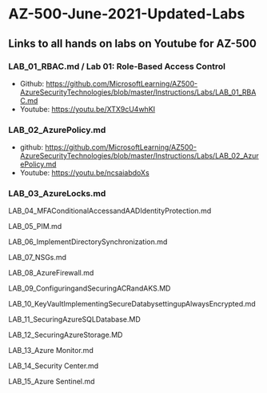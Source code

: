 # AZ-500-June-2021-Updated-Labs
## Links to all hands on labs on Youtube for AZ-500 


### LAB_01_RBAC.md / Lab 01: Role-Based Access Control
- Github: https://github.com/MicrosoftLearning/AZ500-AzureSecurityTechnologies/blob/master/Instructions/Labs/LAB_01_RBAC.md
- Youtube: https://youtu.be/XTX9cU4whKI


### LAB_02_AzurePolicy.md
- github: https://github.com/MicrosoftLearning/AZ500-AzureSecurityTechnologies/blob/master/Instructions/Labs/LAB_02_AzurePolicy.md
- Youtube: https://youtu.be/ncsaiabdoXs

### LAB_03_AzureLocks.md

LAB_04_MFAConditionalAccessandAADIdentityProtection.md

LAB_05_PIM.md

LAB_06_ImplementDirectorySynchronization.md

LAB_07_NSGs.md

LAB_08_AzureFirewall.md

LAB_09_ConfiguringandSecuringACRandAKS.MD

LAB_10_KeyVaultImplementingSecureDatabysettingupAlwaysEncrypted.md

LAB_11_SecuringAzureSQLDatabase.MD

LAB_12_SecuringAzureStorage.MD

LAB_13_Azure Monitor.md

LAB_14_Security Center.md

LAB_15_Azure Sentinel.md

